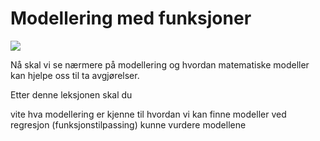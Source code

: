 # Modellering med funksjoner

![](/bilder/modellering_1.png)

Nå skal vi se nærmere på modellering og hvordan matematiske modeller kan hjelpe oss til ta avgjørelser.

Etter denne leksjonen skal du

vite hva modellering er
kjenne til hvordan vi kan finne modeller ved regresjon (funksjonstilpassing)
kunne vurdere modellene